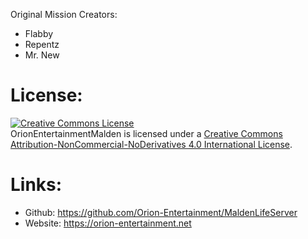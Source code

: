 Original Mission Creators:
  - Flabby
  - Repentz
  - Mr. New

# License: 
<a rel="license" href="http://creativecommons.org/licenses/by-nc-nd/4.0/"><img alt="Creative Commons License" style="border-width:0" src="https://i.creativecommons.org/l/by-nc-nd/4.0/88x31.png" /></a><br />OrionEntertainmentMalden is licensed under a <a rel="license" href="http://creativecommons.org/licenses/by-nc-nd/4.0/deed.en_US">Creative Commons Attribution-NonCommercial-NoDerivatives 4.0 International License</a>.
# Links:
  - Github: https://github.com/Orion-Entertainment/MaldenLifeServer
  - Website: https://orion-entertainment.net
